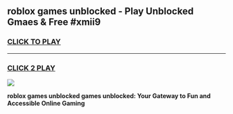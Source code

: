 
## roblox games unblocked - Play Unblocked Gmaes & Free #xmii9
<h3>
<a href="https://premium.freeplayer.one?title=roblox_games_unblocked&ref=03M">CLICK TO PLAY</a></h3>
<hr>

<h3>
<a href="https://premium.freeplayer.one?title=roblox_games_unblocked&ref=03M">CLICK 2 PLAY</a>
  
</h3>

<a href="https://premium.freeplayer.one?title=roblox_games_unblocked&ref=03M"><img src="https://clearcache.store/games.png"></a>


**roblox games unblocked games unblocked: Your Gateway to Fun and Accessible Online Gaming**
